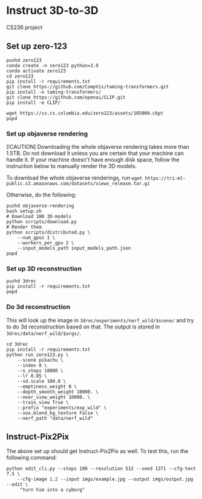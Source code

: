 # Instruct 3D-to-3D
CS236 project

## Set up zero-123
```
pushd zero123
conda create -n zero123 python=3.9
conda activate zero123
cd zero123
pip install -r requirements.txt
git clone https://github.com/CompVis/taming-transformers.git
pip install -e taming-transformers/
git clone https://github.com/openai/CLIP.git
pip install -e CLIP/

wget https://cv.cs.columbia.edu/zero123/assets/105000.ckpt
popd
```

### Set up objaverse rendering

[!CAUTION]
Downloading the whole objaverse rendering takes more than 1.5TB. Do not download it unless you are certain that your machine can handle it.
If your machine doesn't have enough disk space, follow the instruction below to manually render the 3D models.

To download the whole objaverse renderings, run
```wget https://tri-ml-public.s3.amazonaws.com/datasets/views_release.tar.gz```

Otherwise, do the following:
```
pushd objaverse-rendering
bash setup.sh
# Download 100 3D-models
python scripts/download.py
# Render them
python scripts/distributed.py \
	--num_gpus 1 \
	--workers_per_gpu 2 \
	--input_models_path input_models_path.json
popd
```

### Set up 3D reconstruction
```
pushd 3drec
pip install -r requirements.txt
popd
```

### Do 3d reconstruction
This will look up the image in `3drec/experiments/nerf_wild/$scene/` and try to do 3d reconstruction based on that.
The output is stored in `3drec/data/nerf_wild/$args/`.
```
cd 3drec
pip install -r requirements.txt
python run_zero123.py \
    --scene pikachu \
    --index 0 \
    --n_steps 10000 \
    --lr 0.05 \
    --sd.scale 100.0 \
    --emptiness_weight 0 \
    --depth_smooth_weight 10000. \
    --near_view_weight 10000. \
    --train_view True \
    --prefix "experiments/exp_wild" \
    --vox.blend_bg_texture False \
    --nerf_path "data/nerf_wild"
```

## Instruct-Pix2Pix
The above set up should get Instruct-Pix2Pix as well.
To test this, run the following command:
```
python edit_cli.py --steps 100 --resolution 512 --seed 1371 --cfg-text 7.5 \
    --cfg-image 1.2 --input imgs/example.jpg --output imgs/output.jpg --edit \
     "turn him into a cyborg"
```